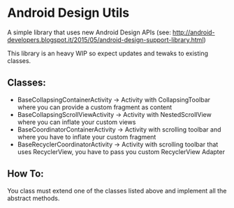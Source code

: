 Android Design Utils
===================================

A simple library that uses new Android Design APIs (see: http://android-developers.blogspot.it/2015/05/android-design-support-library.html)

This library is an heavy WIP so expect updates and tewaks to existing classes.

Classes:
-------
- BaseCollapsingContainerActivity -> Activity with CollapsingToolbar where you can provide a custom fragment as content
- BaseCollapsingScrollViewActivity -> Activity with NestedScrollView where you can inflate your custom views
- BaseCoordinatorContainerActivity -> Activity with scrolling toolbar and where you have to inflate your custom fragment
- BaseRecyclerCoordinatorActivity -> Activity with scrolling toolbar that uses RecyclerView, you have to pass you custom RecyclerView Adapter

How To:
-------
You class must extend one of the classes listed above and implement all the abstract methods.


